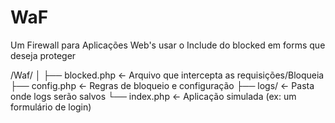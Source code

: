 # WaF
Um Firewall para Aplicações Web's
usar o Include do blocked em forms que deseja proteger

/Waf/
│
├── blocked.php          ← Arquivo que intercepta as requisições/Bloqueia
├── config.php           ← Regras de bloqueio e configuração
├── logs/                ← Pasta onde logs serão salvos
└── index.php            ← Aplicação simulada (ex: um formulário de login)
